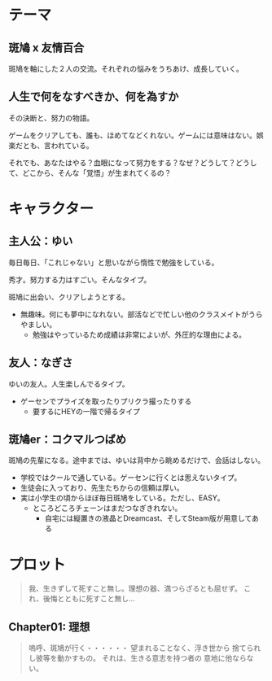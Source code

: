 # テーマ

## 斑鳩 x 友情百合

斑鳩を軸にした２人の交流。それぞれの悩みをうちあけ、成長していく。

## 人生で何をなすべきか、何を為すか

その決断と、努力の物語。

ゲームをクリアしても、誰も、ほめてなどくれない。ゲームには意味はない。娯楽だとも、言われている。

それでも、あなたはやる？血眼になって努力をする？なぜ？どうして？どうして、どこから、そんな「覚悟」が生まれてくるの？

# キャラクター

## 主人公：ゆい

毎日毎日、「これじゃない」と思いながら惰性で勉強をしている。

秀才。努力する力はすごい。そんなタイプ。

斑鳩に出会い、クリアしようとする。

- 無趣味。何にも夢中になれない。部活などで忙しい他のクラスメイトがうらやましい。
  - 勉強はやっているため成績は非常によいが、外圧的な理由による。

## 友人：なぎさ

ゆいの友人。人生楽しんでるタイプ。

- ゲーセンでプライズを取ったりプリクラ撮ったりする
  - 要するにHEYの一階で帰るタイプ

## 斑鳩er：コクマルつばめ

斑鳩の先輩になる。途中までは、ゆいは背中から眺めるだけで、会話はしない。

- 学校ではクールで通している。ゲーセンに行くとは思えないタイプ。
- 生徒会に入っており、先生たちからの信頼は厚い。
- 実は小学生の頃からほぼ毎日斑鳩をしている。ただし、EASY。
  - ところどころチェーンはまだつなぎきれない。
    - 自宅には縦置きの液晶とDreamcast、そしてSteam版が用意してある

# プロット

> 我、生きずして死すこと無し。理想の器、満つらざるとも屈せず。
> これ、後悔とともに死すこと無し… 

## Chapter01: 理想

> 嗚呼、斑鳩が行く・・・・・・
> 望まれることなく、浮き世から
> 捨てられし彼等を動かすもの。
> それは、生きる意志を持つ者の
> 意地に他ならない。

